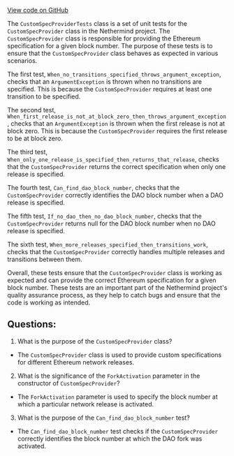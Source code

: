 [View code on GitHub](https://github.com/NethermindEth/nethermind/src/Nethermind/Nethermind.Specs.Test/CustomSpecProviderTests.cs)

The `CustomSpecProviderTests` class is a set of unit tests for the `CustomSpecProvider` class in the Nethermind project. The `CustomSpecProvider` class is responsible for providing the Ethereum specification for a given block number. The purpose of these tests is to ensure that the `CustomSpecProvider` class behaves as expected in various scenarios.

The first test, `When_no_transitions_specified_throws_argument_exception`, checks that an `ArgumentException` is thrown when no transitions are specified. This is because the `CustomSpecProvider` requires at least one transition to be specified.

The second test, `When_first_release_is_not_at_block_zero_then_throws_argument_exception`, checks that an `ArgumentException` is thrown when the first release is not at block zero. This is because the `CustomSpecProvider` requires the first release to be at block zero.

The third test, `When_only_one_release_is_specified_then_returns_that_release`, checks that the `CustomSpecProvider` returns the correct specification when only one release is specified.

The fourth test, `Can_find_dao_block_number`, checks that the `CustomSpecProvider` correctly identifies the DAO block number when a DAO release is specified.

The fifth test, `If_no_dao_then_no_dao_block_number`, checks that the `CustomSpecProvider` returns null for the DAO block number when no DAO release is specified.

The sixth test, `When_more_releases_specified_then_transitions_work`, checks that the `CustomSpecProvider` correctly handles multiple releases and transitions between them.

Overall, these tests ensure that the `CustomSpecProvider` class is working as expected and can provide the correct Ethereum specification for a given block number. These tests are an important part of the Nethermind project's quality assurance process, as they help to catch bugs and ensure that the code is working as intended.
## Questions: 
 1. What is the purpose of the `CustomSpecProvider` class?
- The `CustomSpecProvider` class is used to provide custom specifications for different Ethereum network releases.

2. What is the significance of the `ForkActivation` parameter in the constructor of `CustomSpecProvider`?
- The `ForkActivation` parameter is used to specify the block number at which a particular network release is activated.

3. What is the purpose of the `Can_find_dao_block_number` test?
- The `Can_find_dao_block_number` test checks if the `CustomSpecProvider` correctly identifies the block number at which the DAO fork was activated.